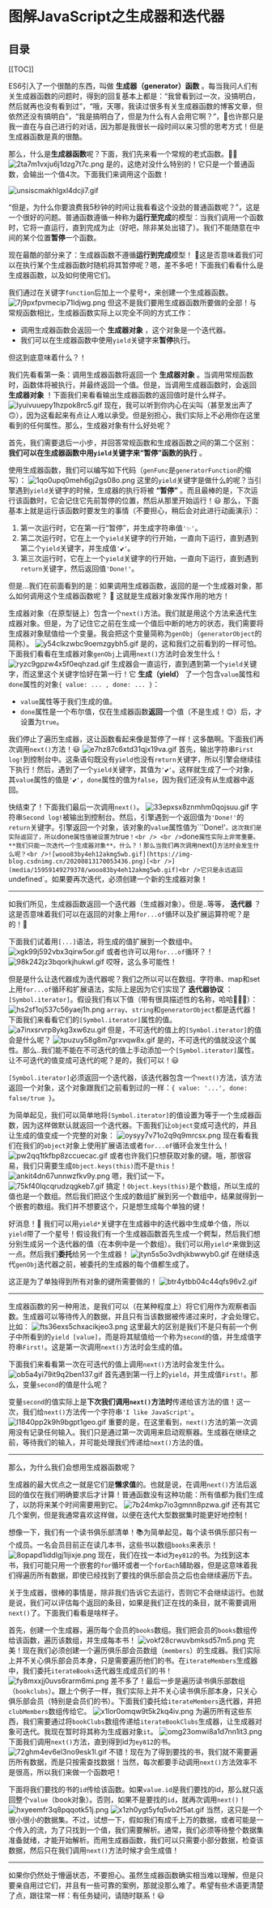 # 图解JavaScript之生成器和迭代器

## 目录

[[TOC]]


ES6引入了一个很酷的东西，叫做 **生成器（generator）函数** 。每当我问人们有关生成器函数的问题时，得到的回复基本上都是：“我曾看到过一次，没搞明白，然后就再也没有看到过”，“哦，天哪，我读过很多有关生成器函数的博客文章，但依然还没有搞明白”，“我是搞明白了，但是为什么有人会用它啊？”，🤔也许那只是我一直在与自己进行的对话，因为那是我很长一段时间以来习惯的思考方式！但是生成器函数是真的很酷。

那么，什么是**生成器函数**呢？下面，我们先来看一个常规的老式函数。👵🏼
![2ta7m1vxju6j1dzg7t7c.png](https://img-blog.csdnimg.cn/20200813170048825.png)
是的，这绝对没什么特别的！它只是一个普通函数，会输出一个值4次。下面我们来调用这个函数！

![unsiscmakhlgxl4dcji7.gif](https://img-blog.csdnimg.cn/20200813170049122.png)

“但是，为什么你要浪费我5秒钟的时间让我看看这个没劲的普通函数呢？”，这是一个很好的问题。普通函数遵循一种称为**运行至完成**的模型：当我们调用一个函数时，它将一直运行，直到完成为止（好吧，除非某处出错了）。我们不能随意在中间的某个位置**暂停**一个函数。

现在最酷的部分来了：生成器函数不遵循**运行到完成**模型！ 🤯这是否意味着我们可以在执行某个生成器函数时随机将其暂停呢？嗯，差不多吧！下面我们看看什么是生成器函数，以及如何使用它们。

我们通过在关键字`function`后加上一个星号`*`，来创建一个生成器函数。
![7j9pxfpvmecip71ldjwg.png](https://img-blog.csdnimg.cn/20200813170049584.png)
但这不是我们要用生成器函数所要做的全部！与常规函数相比，生成器函数实际上以完全不同的方式工作：

* 调用生成器函数会返回一个 **生成器对象** ，这个对象是一个迭代器。
* 我们可以在生成器函数中使用`yield`关键字来**暂停**执行。

但这到底意味着什么？！

我们先看看第一条：调用生成器函数将返回一个 **生成器对象** 。当调用常规函数时，函数体将被执行，并最终返回一个值。但是，当调用生成器函数时，会返回 **生成器对象** ！下面我们来看看输出生成器函数的返回值时是什么样子。
![lyuivuuepy1hzpok8rc5.gif](https://img-blog.csdnimg.cn/20200813170050148.png)
现在，我可以听到你内心在尖叫（甚至发出声了🙃），因为这看起来有点让人难以承受。但是别担心，我们实际上不必用你在这里看到的任何属性。那么，生成器对象有什么好处呢？

首先，我们需要退后一小步，并回答常规函数和生成器函数之间的第二个区别： **我们可以在生成器函数中用`yield`关键字来“暂停”函数的执行** 。

使用生成器函数，我们可以编写如下代码（`genFunc`是`generatorFunction`的缩写）：
![1qo0upq0meh6gj2gs08o.png](https://img-blog.csdnimg.cn/20200813170050537.png)
这里的`yield`关键字是做什么的呢？当引擎遇到`yield`关键字的时候，生成器的执行将被 **“暂停”** 。而且最棒的是，下次运行该函数时，它会记住它先前暂停的位置，然后从那里开始运行！😃 那么，下面基本上就是运行该函数时要发生的事情（不要担心，稍后会对此进行动画演示）：

1. 第一次运行时，它在第一行“暂停”，并生成字符串值`'✨'`。
2. 第二次运行时，它在上一个`yield`关键字的行开始，一直向下运行，直到遇到第二个`yield`关键字，并生成值`'💕'`。
3. 第三次运行时，它在上一个`yield`关键字的行开始，一直向下运行，直到遇到`return`关键字，然后返回值`'Done!'`。

但是...我们在前面看到的是：如果调用生成器函数，返回的是一个生成器对象，那么如何调用这个生成器函数呢？ 🤔 这就是生成器对象发挥作用的地方！

生成器对象（在原型链上）包含一个`next()`方法。我们就是用这个方法来迭代生成器对象。但是，为了记住它之前在生成一个值后中断的地方的状态，我们需要将生成器对象赋值给一个变量。我会把这个变量简称为`genObj`（`generatorObject`的简称）。
![y54clkzwbc9oemzgybh5.gif](https://img-blog.csdnimg.cn/2020081317005180.png)
[](https://blog.csdn.net/bigshaw_cd/article/details/media/15959149279378/y54clkzwbc9oemzgybh5.gif)是的，这和我们之前看到的一样可怕。下面我们看看在生成器对象`genObj`上调用`next()`方法时会发生什么！
![ryzc9gpzw4x5f0eqhzad.gif](https://img-blog.csdnimg.cn/20200813170051803.png)
[](https://blog.csdn.net/bigshaw_cd/article/details/media/15959149279378/ryzc9gpzw4x5f0eqhzad.gif)生成器会一直运行，直到遇到第一个`yield`关键字，而这里这个关键字恰好在第一行！它 **生成（yield）** 了一个包含`value`属性和`done`属性的对象`{ value: ... , done: ... }`：

* `value`属性等于我们生成的值。
* `done`属性是一个布尔值，仅在生成器函数**返回**一个值（不是生成！😊）后，才设置为`true`。

我们停止了遍历生成器，这让函数看起来像是暂停了一样！这多酷啊。下面我们再次调用`next()`方法！😃
![e7hz87c6xtd31qjx19va.gif](https://img-blog.csdnimg.cn/20200813170052329.png)
首先，输出字符串`First log!`到控制台中。这条语句既没有`yield`也没有`return`关键字，所以引擎会继续往下执行！然后，遇到了一个`yield`关键字，其值为`'💕'`。这样就生成了一个对象，其`value`属性的值是`'💕'`，`done`属性的值为`false`，因为我们还没有从生成器中返回。

快结束了！下面我们最后一次调用`next()`。
![33epxsx8znmhm0qojsuu.gif](https://img-blog.csdnimg.cn/202008131700538.png)
字符串`Second log!`被输出到控制台。然后，引擎遇到一个返回值为`'Done!'`的`return`关键字。引擎返回一个对象，该对象的`value`属性值为``'Done!'`。这次我们是实际返回了，所以`done`属性值被设置为`true`！<br /> <br />`done`属性实际上非常重要。**我们只能一次迭代一个生成器对象**。什么？！那么当我们再次调用`next()`方法时会发生什么呢？<br />![wooo83by4eh12akmg5wb.gif](https://img-blog.csdnimg.cn/20200813170053436.png)[<br />](media/15959149279378/wooo83by4eh12akmg5wb.gif)<br />它只是永远返回`undefined`。如果要再次迭代，必须创建一个新的生成器对象！

---

如我们所见，生成器函数返回一个迭代器（生成器对象）。但是..等等， **迭代器** ？这是否意味着我们可以在返回的对象上用`for...of`循环以及扩展运算符呢？是的！🤩

下面我们试着用`[...]`语法，将生成的值扩展到一个数组中。
![xgk99j592vbx3qirw5or.gif](https://img-blog.csdnimg.cn/20200813170053844.png)
或者也许可以用`for...of`循环？！
![98k242jz3bqorkjhukwl.gif](https://img-blog.csdnimg.cn/20200813170054453.png)
哎呀，这么多可能性！

但是是什么让迭代器成为迭代器呢？我们之所以可以在数组、字符串、map和set上用`for...of`循环和扩展语法，实际上是因为它们实现了 **迭代器协议** ：`[Symbol.iterator]`。假设我们有以下值（带有很具描述性的名称，哈哈💁🏼‍♀️）：
![hs2sf1oj537c56yaej1h.png](https://img-blog.csdnimg.cn/20200813170054882.png)
`array`、`string`和`generatorObject`都是迭代器！下面我们来看看它们的`[Symbol.iterator]`属性的值。
![a7inxsrvrp8ykg3xw6zu.gif](https://img-blog.csdnimg.cn/20200813170055293.png)[](https://blog.csdn.net/bigshaw_cd/article/details/media/15959149279378/a7inxsrvrp8ykg3xw6zu.gif)
但是，不可迭代的值上的`[Symbol.iterator]`的值会是什么呢？
![tpuzuy58g8m7grxvqw8x.gif](https://img-blog.csdnimg.cn/20200813170055738.png)[](https://blog.csdn.net/bigshaw_cd/article/details/media/15959149279378/tpuzuy58g8m7grxvqw8x.gif)
是的，不可迭代的值就没这个属性。那么..我们能不能在不可迭代的值上手动添加一个`[Symbol.iterator]`属性，让不可迭代的值变成可迭代的呢？是的，我们可以！😃

`[Symbol.iterator]`必须返回一个迭代器，该迭代器包含一个`next()`方法，该方法返回一个对象，这个对象跟我们之前看到过的一样：`{ value: '...', done: false/true }`。

为简单起见，我们可以简单地将`[Symbol.iterator]`的值设置为等于一个生成器函数，因为这样做默认就返回一个迭代器。下面我们让`object`变成可迭代的，并且让生成的值变成一个完整的对象：
![oysyy7v71o2q9q9mrcsx.png](https://img-blog.csdnimg.cn/20200813170056171.png)[](https://blog.csdn.net/bigshaw_cd/article/details/media/15959149279378/oysyy7v71o2q9q9mrcsx.png)
现在看看我们在我们的`object`对象上使用扩展语法或者`for...of`循环会发生什么！
![pw2qq1tkfbp8zccuecac.gif](https://img-blog.csdnimg.cn/20200813170056750.png)
或者也许我们只想获取对象的键。哦，那很容易，我们只需要生成`Object.keys(this)`而不是`this`！
![ankit4dn67unnwzfkv9y.png](https://img-blog.csdnimg.cn/20200813170057134.png)[](https://blog.csdn.net/bigshaw_cd/article/details/media/15959149279378/ankit4dn67unnwzfkv9y.png)
嗯，我们试一下。
![75kf40lqcqrudzqgkeb7.gif](https://img-blog.csdnimg.cn/20200813170057622.png)
搞定！`Object.keys(this)`是个数组，所以生成的值也是一个数组。然后我们把这个生成的数组扩展到另一个数组中，结果就得到一个嵌套的数组。我们并不想要这个，只是想生成每个单独的键！

好消息！🥳 我们可以用`yield*`关键字在生成器中的迭代器中生成单个值，所以`yield`带了一个星号！假设我们有一个生成器函数首先生成一个鳄梨，然后我们想分别生成另一个迭代器的值（在本例中是一个数组）。我们可以用`yield*`来做到这一点。然后我们**委托**给另一个生成器！
![jtyn5s5o3vdhjkbwwyb0.gif](https://img-blog.csdnimg.cn/2020081317005870.png)[](https://blog.csdn.net/bigshaw_cd/article/details/media/15959149279378/jtyn5s5o3vdhjkbwwyb0.gif)
在继续迭代`genObj`迭代器之前，被委托的生成器的每个值都生成了。

这正是为了单独得到所有对象的键所需要做的！
![btr4ytbb04c44qfs96v2.gif](https://img-blog.csdnimg.cn/20200813170058569.png)[](https://blog.csdn.net/bigshaw_cd/article/details/media/15959149279378/btr4ytbb04c44qfs96v2.gif)

---

生成器函数的另一种用法，是我们可以（在某种程度上）将它们用作为观察者函数。生成器可以等待传入的数据，并且只有当该数据被传递过来时，才会处理它。比如：
![fts36exs5chxacikjeo3.png](https://img-blog.csdnimg.cn/20200813170058862.png)[](https://blog.csdn.net/bigshaw_cd/article/details/media/15959149279378/fts36exs5chxacikjeo3.png)
这里最大的区别是我们不是只有前一个例子中所看到的`yield [value]`，而是将其赋值给一个称为`second`的值，并生成值字符串`First!`。这是第一次调用`next()`方法时会生成的值。

下面我们来看看第一次在可迭代的值上调用`next()`方法时会发生什么。
![ob5a4yi79it9q2ben137.gif](https://img-blog.csdnimg.cn/20200813170059430.png)
首先遇到第一行上的`yield`，并生成值`First!`。那么，变量`second`的值是什么呢？

变量`second`的值实际上是**下次我们调用`next()`方法时**传递给该方法的值！这一次，我们给`next()`方法传一个字符串`'I like JavaScript'`。
![l1840pp2k9h9bgpt1geo.gif](https://img-blog.csdnimg.cn/20200813170100192.png)[](https://blog.csdn.net/bigshaw_cd/article/details/media/15959149279378/l1840pp2k9h9bgpt1geo.gif)
重要的是，在这里看到，`next()`方法的第一次调用没有记录任何输入。我们只是通过第一次调用来启动观察器。生成器在继续之前，等待我们的输入，并可能处理我们传递给`next()`方法的值。

---

那么，为什么我们会想用生成器函数呢？

生成器的最大优点之一就是它们是**懒求值**的。也就是说，在调用`next()`方法后返回的值仅在我们明确要求后才计算！普通函数没有这种功能：所有值都为我们生成了，以防将来某个时间需要用到它。
![7b24mkp7io3gmnn8pzwa.gif](https://img-blog.csdnimg.cn/20200813170101204.png)[](https://blog.csdn.net/bigshaw_cd/article/details/media/15959149279378/7b24mkp7io3gmnn8pzwa.gif)
还有其它几个案例，但是我通常喜欢这样做，以便在迭代大型数据集时能更好地控制！

想像一下，我们有一个读书俱乐部清单！📚为简单起见，每个读书俱乐部只有一个成员。一名会员目前正在读几本书，这些书以数组`books`来表示！
![8opapd1iddlgj1ljixje.png](https://img-blog.csdnimg.cn/20200813170101753.png)[](https://blog.csdn.net/bigshaw_cd/article/details/media/15959149279378/8opapd1iddlgj1ljixje.png)
现在，我们在找一本id为`ey812`的书。为找到这本书，我们可能只用一个嵌套的`for`循环或者一个`forEach`辅助器，但是这意味着我们得遍历所有数据，即使已经找到了要找的俱乐部会员之后也会继续遍历下去。

关于生成器，很棒的事情是，除非我们告诉它去运行，否则它不会继续运行。也就是说，我们可以评估每个返回的条目，如果是我们正在找的条目，就不需要调用`next()`了。下面我们看看是啥样子。

首先，创建一个生成器，遍历每个会员的`books`数组。我们把会员的`books`数组传给该函数，遍历该数组，并生成每本书！
![vokf28crwuvbmksd57m5.png](https://img-blog.csdnimg.cn/20200813170102683.png)
完美！现在我们必须创建一个遍历俱乐部会员数组（`members`）的生成器。我们实际上并不关心俱乐部会员本身，只是需要遍历他们的书。在`iterateMembers`生成器中，我们委托`iterateBooks`迭代器生成成员们的书！
![fy8mxxjj0uvs6rarm6mi.png](https://img-blog.csdnimg.cn/2020081317010356.png)
差不多了！最后一步是遍历读书俱乐部数组（`bookclubs`）。跟上个例子一样，我们实际上并不关心读书俱乐部本身，只关心俱乐部会员（特别是会员们的书）。下面我们委托给`iterateMembers`迭代器，并把`clubMembers`数组传给它。
![x1lor0omqw9t5k2kq4iv.png](https://img-blog.csdnimg.cn/20200813170103331.png)
为遍历所有这些东西，我们需要通过将`bookClubs`数组传递给`iterateBookClubs`生成器，让生成器对象可迭代。我现在暂时将其称为生成器对象`it`。
![omg23omwi8a1d7nn1it3.png](https://img-blog.csdnimg.cn/20200813170103736.png)[](https://blog.csdn.net/bigshaw_cd/article/details/media/15959149279378/omg23omwi8a1d7nn1it3.png)
下面我们调用`next()`方法，直到得到id为`ey812`的书。
![72ghm4ev6el3no9esk1l.gif](https://img-blog.csdnimg.cn/20200813170104324.png)[](https://blog.csdn.net/bigshaw_cd/article/details/media/15959149279378/72ghm4ev6el3no9esk1l.gif)
不错！现在为了得到要找的书，我们就不需要遍历所有数据，而是只按需查找数据！当然，每次都要手动调用`next()`方法效率不是很高，所以我们来做一个函数吧！

下面将我们要找的书的`id`传给该函数。如果`value.id`是我们要找的id，那么就只返回整个`value`（book对象）。否则，如果不是要找的`id`，就再次调用`next()`！
![hxyeemfr3q8pqqotk51j.png](https://img-blog.csdnimg.cn/20200813170104652.png)
![x1zh0ygt5yfq5vb2f5at.gif](https://img-blog.csdnimg.cn/2020081317010591.png)[](https://blog.csdn.net/bigshaw_cd/article/details/media/15959149279378/x1zh0ygt5yfq5vb2f5at.gif)
当然，这只是一个很小很小的数据集。不过，试想一下，假如我们有成千上万的数据，或者可能是一个传入的流，为了只找到一个值，我们需要解析。通常，我们必须等待整个数据集准备就绪，才能开始解析。而用生成器函数，我们可以只需要小部分数据，检查该数据，然后只在我们调用`next()`方法时候才会生成值！

---

如果你仍然处于懵逼状态，不要担心。虽然生成器函数确实相当难以理解，但是只要亲自用过它们，并且有一些可靠的案例，那就没那么难了。希望有些术语更清楚了点，跟往常一样：有任务疑问，请随时联系！😃
